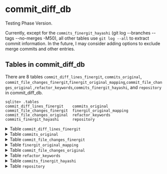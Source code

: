 # commit_diff_db
Testing Phase Version.

Currently, except for the `commits_finergit_hayashi` (git log --branches --tags --no-merges -M50), all other tables use `git log --all` to extract commit information. In the future, I may consider adding options to exclude merge commits and other entries.

## Tables in commit_diff_db

There are 8 tables `commit_diff_lines_finergit`, `commits_original`, `commit_file_changes_finergit`,`finergit_original_mapping`,`commit_file_changes_original` ,`refactor_keywords`,`commits_finergit_hayashi`, 
 and `repository` in commit_diff_db.
```shell-session
sqlite> .tables
commit_diff_lines_finergit    commits_original            
commit_file_changes_finergit  finergit_original_mapping   
commit_file_changes_original  refactor_keywords           
commits_finergit_hayashi      repository  
```


<details>
<summary>Table <code>commit_diff_lines_finergit</code></summary>

- The schema of table `commit_diff_lines_finergit` is as follows.
  - To set the primary key, an auto-increment ID was added.

| Field Name     | Data Type      | Nullable | Primary/Foreign Key | Description                                                   |
|----------------|----------------|----------|----------------------|--------------------------------------------------------------|
| id             | INTEGER        | No       | Primary Key          | Auto-increment                                               |
| commit_id      | VARCHAR(40)    | No       |                      | FinerGit commit ID                                           |
| repository_id  | INTEGER        | No       |                      | Repository ID                                                |
| file_name      | VARCHAR(255)   | No       |                      | `mjava` file name, without path information                  |
| file_path      | TEXT           | No       |                      | File path                                                    |
| commit_date    | TIMESTAMP      | No       |                      | UTC time, without timezone information                       |
| hunk_id        | INT            | No       |                      | Unique identifier for `hunk`, starting from 0                |
| hunk_header    | TEXT           | No       |                      | Header information of the `hunk`                             |
| line_id        | INT            | No       |                      | Unique identifier for the line, starting from 0              |
| change_type    | ENUM('+', '-') | No       |                      | Change type (`+` for addition, `-` for deletion)             |
| token_type     | VARCHAR(50)    | Yes      |                      | Token type: For comment lines, non-terminal lines have a null token type, while terminal lines are `JAVADOCCOMMENT`  |
| token_value    | TEXT           | No       |                      | Token value                                                  |





- Displaying Data Stored in the Table
```shell-session
sqlite> .mode column
sqlite> .headers on
sqlite> sqlite> select * from commit_diff_lines_finergit limit 10;
id  commit_id                                 repository_id  file_name                                                     file_path                                 commit_date          hunk_id  hunk_header                               line_id  change_type  token_type    token_value                                                 
--  ----------------------------------------  -------------  ------------------------------------------------------------  ----------------------------------------  -------------------  -------  ----------------------------------------  -------  -----------  ------------  ------------------------------------------------------------
1   e2349134a2bc55891a5220c52ff7f3a0bbe1a378  183            PublicationError#public_PublicationError(Throwable,String,Me  src/main/java/net/engio/mbassy/bus/error  2016-10-02 21:01:46  0        @@ -1,10 +1,10 @@                         3        -                          * @param message         The message to send.               
                                                             thod,Object,IMessagePublication).mjava                                                                                                                                                                                                                                          

2   e2349134a2bc55891a5220c52ff7f3a0bbe1a378  183            PublicationError#public_PublicationError(Throwable,String,Me  src/main/java/net/engio/mbassy/bus/error  2016-10-02 21:01:46  0        @@ -1,10 +1,10 @@                         4        +                          * @param errorMsg         The message to send.              
                                                             thod,Object,IMessagePublication).mjava                                                                                                                                                                                                                                          

3   e2349134a2bc55891a5220c52ff7f3a0bbe1a378  183            PublicationError#public_PublicationError(Throwable,String,Me  src/main/java/net/engio/mbassy/bus/error  2016-10-02 21:01:46  0        @@ -1,10 +1,10 @@                         7        -                          * @param publishedObject The published object which gave ris
                                                             thod,Object,IMessagePublication).mjava                                                                                                                                                                              e to the error.                                             

4   e2349134a2bc55891a5220c52ff7f3a0bbe1a378  183            PublicationError#public_PublicationError(Throwable,String,Me  src/main/java/net/engio/mbassy/bus/error  2016-10-02 21:01:46  0        @@ -1,10 +1,10 @@                         8        +                          * @param publication The publication that errored           
                                                             thod,Object,IMessagePublication).mjava                                                                                                                                                                                                                                          

5   e2349134a2bc55891a5220c52ff7f3a0bbe1a378  183            PublicationError#public_PublicationError(Throwable,String,Me  src/main/java/net/engio/mbassy/bus/error  2016-10-02 21:01:46  1        @@ -15,7 +15,7 @@ cause VARIABLENAME      3        -            VARIABLENAME  message                                                     
                                                             thod,Object,IMessagePublication).mjava                                                                                                                                                                                                                                          

6   e2349134a2bc55891a5220c52ff7f3a0bbe1a378  183            PublicationError#public_PublicationError(Throwable,String,Me  src/main/java/net/engio/mbassy/bus/error  2016-10-02 21:01:46  1        @@ -15,7 +15,7 @@ cause VARIABLENAME      4        +            VARIABLENAME  errorMsg                                                    
                                                             thod,Object,IMessagePublication).mjava                                                                                                                                                                                                                                          

7   e2349134a2bc55891a5220c52ff7f3a0bbe1a378  183            PublicationError#public_PublicationError(Throwable,String,Me  src/main/java/net/engio/mbassy/bus/error  2016-10-02 21:01:46  2        @@ -26,8 +26,8 @@ Object        TYPENAME  3        -            TYPENAME      Object                                                      
                                                             thod,Object,IMessagePublication).mjava                                                                                                                                                                                                                                          

8   e2349134a2bc55891a5220c52ff7f3a0bbe1a378  183            PublicationError#public_PublicationError(Throwable,String,Me  src/main/java/net/engio/mbassy/bus/error  2016-10-02 21:01:46  2        @@ -26,8 +26,8 @@ Object        TYPENAME  4        -            VARIABLENAME  publishedObject                                             
                                                             thod,Object,IMessagePublication).mjava                                                                                                                                                                                                                                          

9   e2349134a2bc55891a5220c52ff7f3a0bbe1a378  183            PublicationError#public_PublicationError(Throwable,String,Me  src/main/java/net/engio/mbassy/bus/error  2016-10-02 21:01:46  2        @@ -26,8 +26,8 @@ Object        TYPENAME  5        +            TYPENAME      IMessagePublication                                         
                                                             thod,Object,IMessagePublication).mjava                                                                                                                                                                                                                                          

10  e2349134a2bc55891a5220c52ff7f3a0bbe1a378  183            PublicationError#public_PublicationError(Throwable,String,Me  src/main/java/net/engio/mbassy/bus/error  2016-10-02 21:01:46  2        @@ -26,8 +26,8 @@ Object        TYPENAME  6        +            VARIABLENAME  publication                                                 
                                                             thod,Object,IMessagePublication).mjava                                                                                                                                                                                                                                                                 
```
</details>



<details>
<summary>Table <code>commits_original</code></summary>

- The schema of table `commits_original` is as follows.
  - **`is_code_file_modified`** can help filter out commits that do not contain code file (e.g..java) changes.


| Field Name              | Data Type      | Nullable | Primary/Foreign Key | Description                                                       |
|-------------------------|----------------|----------|----------------------|-------------------------------------------------------------------|
| commit_id               | VARCHAR(40)    | No       | Primary Key          | Original Commit ID                            |
| repository_id           | INTEGER        | Yes      |                      | Repository ID  |
| commit_message_subject  | TEXT           | Yes      |                      | Commit message subject                                           |
| is_file_modified        | TINYINT(1)     | No       |                      | With/Without File Modification                                  |
| is_code_file_modified   | TINYINT(1)     | No       |                      | With/Without Code File Modification                            |
| commit_date             | TIMESTAMP      | No       |                      | UTC time, without timezone information                              |



- Displaying Data Stored in the Table
```shell-session
sqlite> .mode column
sqlite> .headers on
sqlite> select * from commits_original limit 10;
commit_id                                 repository_id  commit_message_subject                                        is_file_modified  is_code_file_modified  commit_date        
----------------------------------------  -------------  ------------------------------------------------------------  ----------------  ---------------------  -------------------
04b9cd080446ac733ce1aba9ea12d6a4493c3aea  183            Merge pull request #165 from manish364824/master              0                 0                      2021-11-02 11:17:18

8217637f1bb8bf1a4ffbc975496f1ba6ae10260b  183            Merge pull request #164 from bennidi/dependabot/maven/junit-  0                 0                      2021-11-02 11:14:15
                                                         junit-4.13.1                                                                                                              

e341ece35b2f835e5a8240acbc6a441a494620e5  183            Merge pull request #163 from kolybelkin/master                0                 0                      2021-11-02 11:13:51

3e7d5fdb362f4bf9236c4b1f0483c90684b5e2f2  183            Add travis jobs on ppc64le                                    1                 0                      2020-11-16 10:19:55

499ae3a4a3beb4c20de6d856a3eadeb7aaa0119b  183            Bump junit from 4.12 to 4.13.1                                1                 0                      2020-10-13 06:50:00

521ce6e6d96c238b14eb2e0c83e5ffadba8c3785  183            Made it possible to extend MessagePublication class           1                 1                      2019-09-26 09:42:18

3da444255c2abf840c3cafda73081e9b3476098e  183            Added performance chart                                       1                 0                      2019-06-26 15:55:18

5974076faa647b8dd426bde5d26f7df68bb23b7a  183            Update README.md                                              1                 0                      2019-06-26 15:54:00

f173c6406544bed5cd86c407818591ac64648f83  183            Publishing javadoc for mbassador:1.3.3-SNAPSHOT               1                 0                      2018-03-09 14:27:40

60c153fb72868fc31e535852cf0c420022d26c2b  183            Added changelog and version bump                              1                 0                      2018-03-07 14:35:24
                                                                  
```
</details>

<details>
<summary>Table <code>commit_file_changes_finergit</code></summary>

- The schema of table `commit_file_changes_finergit` is as follows.
  - To set the primary key, an auto-increment ID was added.

| Field Name     | Data Type      | Nullable | Primary/Foreign Key | Description                                                               |
|----------------|----------------|----------|----------------------|---------------------------------------------------------------------------|
| id             | INTEGER        | No       | Primary Key          | Auto-increment                                                           |
| commit_id      | VARCHAR(40)    | No       |                      | Finergit Commit ID                                   |
| repository_id  | INTEGER        | No       |                      | Repository ID                                                           |
| file_status    | VARCHAR(10)    | No       |                      | File status: A (added), M (modified), D (deleted), Rxx (renamed), Cxx (copied), etc |
| source_dir     | VARCHAR(255)   | No       |                      | Path part of `source_file_path`, excluding the file name                |
| source_file    | VARCHAR(255)   | No       |                      | File name part of `source_file_path`.                                    |
| target_dir     | VARCHAR(255)   | No       |                      | Path part of `target_file_path`, excluding the file name (for R and C statuses) |
| target_file    | VARCHAR(255)   | No       |                      | File name part of `target_file_path`                                    |

- File Status

| File Status | source_dir                  | source_file        | target_dir                     | target_file           |
|-------------|-----------------------------|--------------------|--------------------------------|-----------------------|
| A           | Empty                       | Empty              | Directory part of the new file path | File name part of the new file |
| M           | Directory part of the original file path | File name part of the original file | Empty                | Empty                |
| D           | Directory part of the deleted file path | File name part of the deleted file | Empty                | Empty                |
| Rxx         | Directory part of the original file path | File name part of the original file | Directory part of the renamed file path | File name part of the renamed file |
| Cxx         | Directory part of the original file path | File name part of the original file | Directory part of the copied file path | File name part of the copied file |
| T           | Directory part of the file path | File name part of the file | Empty                | Empty                |
| U           | Directory part of the conflicting file path | File name part of the conflicting file | Empty                | Empty                |



- Displaying Data Stored in the Table
```shell-session
sqlite> .mode column
sqlite> .headers on
sqlite> select * from commit_file_changes_finergit limit 10;
id  commit_id                                 repository_id  file_status  source_dir                                   source_file                                                   target_dir                               target_file                                                 
--  ----------------------------------------  -------------  -----------  -------------------------------------------  ------------------------------------------------------------  ---------------------------------------  ------------------------------------------------------------
1   666d74dcadad0008601edc5f0a5cde2d7c688f85  183            M            src/main/java/net/engio/mbassy/listener      MetadataReader#public_MessageListener_getMessageListener(Cla                                                                                                       
                                                                                                                       ss).mjava                                                                                                                                                          

2   666d74dcadad0008601edc5f0a5cde2d7c688f85  183            A                                                                                                                       src/test/java/net/engio/mbassy           MetadataReaderTest#public_void_testInterfacedEnveloped().mja
                                                                                                                                                                                                                              va                                                          

3   db7f02c182f6383e05ac8411ff9a18d94ca8a7de  183            M            src/main/java/net/engio/mbassy/common        ReflectionUtils#public_void_getMethods(IPredicate[Method],Cl                                                                                                       
                                                                                                                       ass[#],ArrayList[Method]).mjava                                                                                                                                    

4   db7f02c182f6383e05ac8411ff9a18d94ca8a7de  183            A                                                                                                                       src/test/java/net/engio/mbassy           MetadataReaderTest#public_void_testInterfaced().mjava       

5   8ec06418727afb9cae3ec2180ba5e0875922199a  183            M            src/main/java/net/engio/mbassy/listener      MetadataReader#private_Filter[]_collectFilters(Method,Handle                                                                                                       
                                                                                                                       r).mjava                                                                                                                                                           

6   6fb4a6fc6532c146e9294e0be34555733fdf9da6  183            A                                                                                                                       src/main/java/net/engio/mbassy/listener  MetadataReader#private_Filter[]_collectFilters(Method,Handle
                                                                                                                                                                                                                              r).mjava                                                    

7   6fb4a6fc6532c146e9294e0be34555733fdf9da6  183            R087         src/main/java/net/engio/mbassy/listener      MetadataReader#private_IMessageFilter[]_getFilter(Handler).m  src/main/java/net/engio/mbassy/listener  MetadataReader#private_IMessageFilter[]_getFilter(Method,Han
                                                                                                                       java                                                                                                   dler).mjava                                                 

8   6fb4a6fc6532c146e9294e0be34555733fdf9da6  183            M            src/main/java/net/engio/mbassy/listener      MetadataReader#public_MessageListener_getMessageListener(Cla                                                                                                       
                                                                                                                       ss).mjava                                                                                                                                                          

9   e0f691b68e519b8d9ded82c7235db41bf3724d4a  183            M            src/main/java/net/engio/mbassy/subscription  SubscriptionFactory#protected_IHandlerInvocation_buildInvoca                                                                                                       
                                                                                                                       tionForHandler(SubscriptionContext).mjava                                                                                                                          

10  e0f691b68e519b8d9ded82c7235db41bf3724d4a  183            M            src/main/java/net/engio/mbassy/subscription  SubscriptionFactory#protected_IMessageDispatcher_buildDispat                                                                                                                                                                                                                                                                                                                                                                    
```
</details>

<details>
<summary>Table <code>finergit_original_mapping</code></summary>

- The schema of table `finergit_original_mapping` is as follows.
  
| Field Name         | Data Type      | Nullable | Primary/Foreign Key | Description                |
|--------------------|----------------|----------|----------------------|----------------------------|
| commit_id          | VARCHAR(40)    | No       | Primary Key          | FinerGit commit ID         |
| original_commit_id | VARCHAR(7)     | No       |                      | Original Commit ID         |
| repository_id      | INTEGER        | No       |                      | Repository ID              |
| commit_date        | TIMESTAMP      | Yes      |                      | UTC time, without timezone information  |





- Displaying Data Stored in the Table
```shell-session
sqlite> .mode column
sqlite> .headers on
sqlite> select * from finergit_original_mapping limit 10;
commit_id                                 original_commit_id  repository_id  commit_date        
----------------------------------------  ------------------  -------------  -------------------
05cd010a149fa2e6eb3b40ab42fe4171b25a38de  04b9cd0             183            2021-11-02 11:17:18
4f20bf9c0b05ccebad75d3181ea2c551e2fe640f  8217637             183            2021-11-02 11:14:15
41eea3f033261ef35883fde9c7977047244adcdd  e341ece             183            2021-11-02 11:13:51
81971289a95d7ed5bc4c1a0b06cfa48c4ee4866c  3e7d5fd             183            2020-11-16 10:19:55
5d33b87f2a15a0af0aee0e3e674b9f8dcdb62781  499ae3a             183            2020-10-13 06:50:00
ef9cf0235cb0b719cc2628f122285ece276c7c38  521ce6e             183            2019-09-26 09:42:18
60bd571785505bdf70ad6a39b6dbf1f2ba3998ed  3da4442             183            2019-06-26 15:55:18
84f0c280e70fc4a5b23cee521861fd47604e710c  5974076             183            2019-06-26 15:54:00
73906f9c119316ce040445c4e020fc87ffdc8fdf  60c153f             183            2018-03-07 14:35:24
483c3ea1facbed2d3ea4bfd2ae3301e41693fca6  1e98ff4             183            2018-03-07 14:12:10                                                                                                                                                                                                                                                             
```
</details>

<details>
<summary>Table <code>commit_file_changes_original</code></summary>

- The schema of table `commit_file_changes_original` is as follows.
  - To set the primary key, an auto-increment ID was added.

| Field Name     | Data Type      | Nullable | Primary/Foreign Key | Description                                                               |
|----------------|----------------|----------|----------------------|---------------------------------------------------------------------------|
| id             | INTEGER        | No       | Primary Key          | Auto-increment                                                           |
| commit_id      | VARCHAR(40)    | No       |                      | Original Commit ID                                   |
| repository_id  | INTEGER        | No       |                      | Repository ID                                                           |
| file_status    | VARCHAR(10)    | No       |                      | File status: A (added), M (modified), D (deleted), Rxx (renamed), Cxx (copied), etc |
| source_dir     | VARCHAR(255)   | No       |                      | Path part of `source_file_path`, excluding the file name                |
| source_file    | VARCHAR(255)   | No       |                      | File name part of `source_file_path`.                                    |
| target_dir     | VARCHAR(255)   | No       |                      | Path part of `target_file_path`, excluding the file name (for R and C statuses) |
| target_file    | VARCHAR(255)   | No       |                      | File name part of `target_file_path`                                    |

- File Status

| File Status | source_dir                  | source_file        | target_dir                     | target_file           |
|-------------|-----------------------------|--------------------|--------------------------------|-----------------------|
| A           | Empty                       | Empty              | Directory part of the new file path | File name part of the new file |
| M           | Directory part of the original file path | File name part of the original file | Empty                | Empty                |
| D           | Directory part of the deleted file path | File name part of the deleted file | Empty                | Empty                |
| Rxx         | Directory part of the original file path | File name part of the original file | Directory part of the renamed file path | File name part of the renamed file |
| Cxx         | Directory part of the original file path | File name part of the original file | Directory part of the copied file path | File name part of the copied file |
| T           | Directory part of the file path | File name part of the file | Empty                | Empty                |
| U           | Directory part of the conflicting file path | File name part of the conflicting file | Empty                | Empty                |




- Displaying Data Stored in the Table
```shell-session
sqlite> .mode column
sqlite> .headers on
sqlite> select * from commit_file_changes_original limit 10;
id  commit_id                                 repository_id  file_status  source_dir                                source_file              target_dir                                target_file        
--  ----------------------------------------  -------------  -----------  ----------------------------------------  -----------------------  ----------------------------------------  -------------------
1   521ce6e6d96c238b14eb2e0c83e5ffadba8c3785  183            M            src/main/java/net/engio/mbassy/bus/       MessagePublication.java                                                               
2   6af52178c3b2ad5d1a08e27f6896c3afad3db824  183            M            src/main/java/net/engio/mbassy/listener/  MessageHandler.java                                                                   
3   6af52178c3b2ad5d1a08e27f6896c3afad3db824  183            M            src/main/java/net/engio/mbassy/listener/  MetadataReader.java                                                                   
4   6af52178c3b2ad5d1a08e27f6896c3afad3db824  183            M            src/test/java/net/engio/mbassy/           MetadataReaderTest.java                                                               
5   c6565f3cfd5a6b3b807e4198690ae4daf9a10a0c  183            M            src/main/java/net/engio/mbassy/common/    ReflectionUtils.java                                                                  
6   c6565f3cfd5a6b3b807e4198690ae4daf9a10a0c  183            M            src/test/java/net/engio/mbassy/           MetadataReaderTest.java                                                               
7   3e7232147c5a7bfcadd36f13c9c3f9822c3bb552  183            R059         src/main/java/net/engio/mbassy/listener/  RepeatedFilters.java     src/main/java/net/engio/mbassy/listener/  IncludeFilters.java
8   3e7232147c5a7bfcadd36f13c9c3f9822c3bb552  183            M            src/main/java/net/engio/mbassy/listener/  MetadataReader.java                                                                   
9   3e7232147c5a7bfcadd36f13c9c3f9822c3bb552  183            M            src/test/java/net/engio/mbassy/           FilterTest.java                                                                       
10  3023b26ee0d84a0617c34a0361b00c4d63dcf1e0  183            M            src/test/java/net/engio/mbassy/           FilterTest.java                                                                                                                                                                                                                                                               
```
</details>

<details>
<summary>Table <code>refactor_keywords</code></summary>

- The schema of table `refactor_keywords` is as follows.

| Field Name      | Data Type      | Nullable | Primary/Foreign Key | Description                                  |
|------------------|----------------|----------|----------------------|----------------------------------------------|
| id               | INTEGER        | No       | Auto-increment Primary Key | Keyword group ID                           |
| base_keyword     | VARCHAR(50)    | No       |                      | Base keyword (e.g., extend)                |
| variant_keyword  | VARCHAR(50)    | No       |                      | Variant keyword (e.g., extend, extended)   |




- Displaying Data Stored in the Table
```shell-session
                                                                                                                                                                                                                                                             
```
</details>

<details>
<summary>Table <code>commits_finergit_hayashi</code></summary>

- The schema of table `commits_finergit_hayashi` is as follows.
  - To set the primary key, an auto-increment ID was added.

| Field Name             | Data Type      | Nullable | Primary/Foreign Key | Description                              |
|-------------------------|----------------|----------|----------------------|------------------------------------------|
| id                      | INTEGER        | No       | Primary Key          | Auto-increment                          |
| commit_id               | VARCHAR(40)    | No       |                      | FinerGit commit ID                      |
| repository_id           | INTEGER        | No       |                      | Repository ID                           |
| file_similarity_score   | INT            | No       |                      | Rxx                                  |
| change_type             | VARCHAR(30)    | No       |                      | Rename Method, Change Parameter, Rename Method+, Move Method, Move Method+, Move and Rename Method, Move and Rename Method+ |
| change_type_info        | TEXT           | No       |                      |                                          |
| old_file_path           | VARCHAR(255)   | No       |                      |                                          |
| new_file_path           | VARCHAR(255)   | No       |                      |                                          |





Displaying Data Stored in the Table
```shell-session
sqlite> .mode column
sqlite> .headers on
sqlite> select * from commits_finergit_hayashi limit 10;
id  commit_id  repository_id  file_similarity_score  change_type       change_type_info                                              old_file_path                                                 new_file_path                                               
--  ---------  -------------  ---------------------  ----------------  ------------------------------------------------------------  ------------------------------------------------------------  ------------------------------------------------------------
1   6fb4a6f    183            87                     Change Parameter  'private_IMessageFilter[]_getFilter(Handler)' to 'private_IM  src/main/java/net/engio/mbassy/listener/MetadataReader#priva  src/main/java/net/engio/mbassy/listener/MetadataReader#priva
                                                                       essageFilter[]_getFilter(Method,Handler)' at 'src/main/java/  te_IMessageFilter[]_getFilter(Handler).mjava                  te_IMessageFilter[]_getFilter(Method,Handler).mjava         
                                                                       net/engio/mbassy/listener/MetadataReader'                                                                                                                                               

2   e234913    183            98                     Rename Method     'protected_IMessagePublication_createMessagePublication' to   src/main/java/net/engio/mbassy/bus/AbstractPubSubSupport#pro  src/main/java/net/engio/mbassy/bus/AbstractPubSubSupport#pro
                                                                       'protected_MessagePublication_createMessagePublication' at '  tected_IMessagePublication_createMessagePublication(T).mjava  tected_MessagePublication_createMessagePublication(T).mjava 
                                                                       src/main/java/net/engio/mbassy/bus/AbstractPubSubSupport'                                                                                                                               

3   e234913    183            97                     Change Parameter  'protected_IMessagePublication_addAsynchronousPublication(IM  src/main/java/net/engio/mbassy/bus/AbstractSyncAsyncMessageB  src/main/java/net/engio/mbassy/bus/AbstractSyncAsyncMessageB
                                                                       essagePublication)' to 'protected_IMessagePublication_addAsy  us#protected_IMessagePublication_addAsynchronousPublication(  us#protected_IMessagePublication_addAsynchronousPublication(
                                                                       nchronousPublication(MessagePublication)' at 'src/main/java/  IMessagePublication).mjava                                    MessagePublication).mjava                                   
                                                                       net/engio/mbassy/bus/AbstractSyncAsyncMessageBus'                                                                                                                                       

4   e234913    183            98                     Change Parameter  'protected_IMessagePublication_addAsynchronousPublication(IM  src/main/java/net/engio/mbassy/bus/AbstractSyncAsyncMessageB  src/main/java/net/engio/mbassy/bus/AbstractSyncAsyncMessageB
                                                                       essagePublication,long,TimeUnit)' to 'protected_IMessagePubl  us#protected_IMessagePublication_addAsynchronousPublication(  us#protected_IMessagePublication_addAsynchronousPublication(
                                                                       ication_addAsynchronousPublication(MessagePublication,long,T  IMessagePublication,long,TimeUnit).mjava                      MessagePublication,long,TimeUnit).mjava                     
                                                                       imeUnit)' at 'src/main/java/net/engio/mbassy/bus/AbstractSyn                                                                                                                            
                                                                       cAsyncMessageBus'                                                                                                                                                                       

5   e234913    183            87                     Rename Method     'public_void_publish' to 'public_IMessagePublication_publish  src/main/java/net/engio/mbassy/bus/MBassador#public_void_pub  src/main/java/net/engio/mbassy/bus/MBassador#public_IMessage
                                                                       ' at 'src/main/java/net/engio/mbassy/bus/MBassador'           lish(T).mjava                                                 Publication_publish(T).mjava                                

6   e234913    183            86                     Rename Method     'public_void_publish' to 'public_IMessagePublication_publish  src/main/java/net/engio/mbassy/bus/SyncMessageBus#public_voi  src/main/java/net/engio/mbassy/bus/SyncMessageBus#public_IMe
                                                                       ' at 'src/main/java/net/engio/mbassy/bus/SyncMessageBus'      d_publish(T).mjava                                            ssagePublication_publish(T).mjava                           

7   e234913    183            94                     Rename Method     'void_publish' to 'IMessagePublication_publish' at 'src/main  src/main/java/net/engio/mbassy/bus/common/PubSubSupport#void  src/main/java/net/engio/mbassy/bus/common/PubSubSupport#IMes
                                                                       /java/net/engio/mbassy/bus/common/PubSubSupport'              _publish(T).mjava                                             sagePublication_publish(T).mjava                            

8   e234913    183            69                     Change Parameter  'public_PublicationError(Throwable,String,Method,Object,Obje  src/main/java/net/engio/mbassy/bus/error/PublicationError#pu  src/main/java/net/engio/mbassy/bus/error/PublicationError#pu
                                                                       ct)' to 'public_PublicationError(Throwable,String,Method,Obj  blic_PublicationError(Throwable,String,Method,Object,Object)  blic_PublicationError(Throwable,String,Method,Object,IMessag
                                                                       ect,IMessagePublication)' at 'src/main/java/net/engio/mbassy  .mjava                                                        ePublication).mjava                                         
                                                                       /bus/error/PublicationError'                                                                                                                                                            

9   e234913    183            86                     Change Parameter  'public_void_invoke(Object,Object)' to 'public_void_invoke(O  src/main/java/net/engio/mbassy/dispatch/AsynchronousHandlerI  src/main/java/net/engio/mbassy/dispatch/AsynchronousHandlerI
                                                                       bject,Object,MessagePublication)' at 'src/main/java/net/engi  nvocation#public_void_invoke(Object,Object).mjava             nvocation#public_void_invoke(Object,Object,MessagePublicatio
                                                                       o/mbassy/dispatch/AsynchronousHandlerInvocation'                                                                            n).mjava                                                    

10  e234913    183            96                     Change Parameter  'public_void_dispatch(IMessagePublication,Object,Iterable)'   src/main/java/net/engio/mbassy/dispatch/EnvelopedMessageDisp  src/main/java/net/engio/mbassy/dispatch/EnvelopedMessageDisp
                                                                       to 'public_void_dispatch(MessagePublication,Object,Iterable)  atcher#public_void_dispatch(IMessagePublication,Object,Itera  atcher#public_void_dispatch(MessagePublication,Object,Iterab
                                                                       ' at 'src/main/java/net/engio/mbassy/dispatch/EnvelopedMessa  ble).mjava                                                    le).mjava                                                   
                                                                       geDispatcher'                                                                                                                                                                           
                                                                                                                                                                                                                                                             
```
</details>

<details>
<summary>Table <code>repository</code></summary>

- The schema of table `repository` is as follows.

| Field Name       | Data Type      | Nullable | Primary/Foreign Key | Description                                                   |
|-------------------|----------------|----------|----------------------|---------------------------------------------------------------|
| id                | INTEGER        | No       | Primary Key          | Unique identifier for the repository, auto-increment primary key |
| repository_url    | TEXT           | No       |                      | Repository URL (e.g., GitHub, GitLab, etc.)                 |
| repository_name   | VARCHAR(255)   | Yes      |                      | Name of the repository, used to identify or describe it      |
| language          | VARCHAR(50)    | No       |                      | Primary programming language of the repository (e.g., Java, Python) |




- Displaying Data Stored in the Table
```shell-session
sqlite> .mode column
sqlite> .headers on
sqlite> select * from repository limit 10;
id  repository_url                                              repository_name          language
--  ----------------------------------------------------------  -----------------------  --------
1   https://github.com/CyanogenMod/android_frameworks_base.git  android_frameworks_base  Java    
2   https://github.com/dropwizard/metrics.git                   metrics                  Java    
3   https://github.com/processing/processing.git                processing               Java    
4   https://github.com/apache/hive.git                          hive                     Java    
5   https://github.com/puniverse/quasar.git                     quasar                   Java    
6   https://github.com/JoanZapata/android-iconify.git           android-iconify          Java    
7   https://github.com/redsolution/xabber-android.git           xabber-android           Java    
8   https://github.com/ReactiveX/RxJava.git                     RxJava                   Java    
9   https://github.com/google/truth.git                         truth                    Java    
10  https://github.com/brianfrankcooper/YCSB.git                YCSB                     Java                                                                                                                                                                                                                                                              
```
</details>



